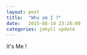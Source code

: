 ```yaml
---
layout: post
title:  "Who am I ?"
date:   2015-08-10 23:26:00
categories: jekyll update
---
```


It's Me !
